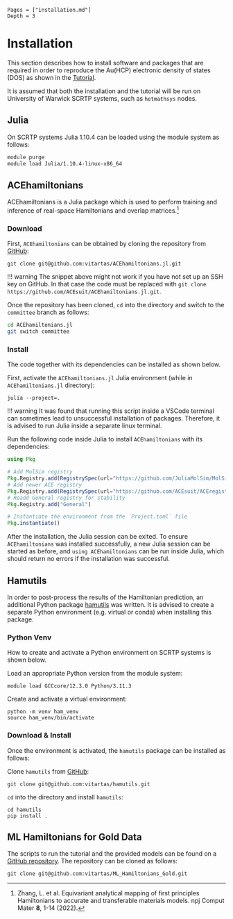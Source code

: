 ```@contents
Pages = ["installation.md"]
Depth = 3
```

# Installation

This section describes how to install software and packages that are required in order to reproduce the Au(HCP) electronic density of states (DOS) as shown in the [Tutorial](tutorial.md).

It is assumed that both the installation and the tutorial will be run on University of Warwick SCRTP systems, such as `hetmathsys` nodes.

## Julia

On SCRTP systems Julia 1.10.4 can be loaded using the module system as follows:

```bash
module purge
module load Julia/1.10.4-linux-x86_64
```

## ACEhamiltonians

ACEhamiltonians is a Julia package which is used to perform training and inference of real-space Hamiltonians and overlap matrices.[^1]

### Download

First, `ACEhamiltonians` can be obtained by cloning the repository from [GitHub](https://github.com/vitartas/ACEhamiltonians.jl/tree/committee):

```
git clone git@github.com:vitartas/ACEhamiltonians.jl.git
```

!!! warning
    The snippet above might not work if you have not set up an SSH key on GitHub. In that case the code must be replaced with `git clone https://github.com/ACEsuit/ACEhamiltonians.jl.git`.

Once the repository has been cloned, `cd` into the directory and switch to the `committee` branch as follows:

```bash
cd ACEhamiltonians.jl
git switch committee
```

### Install

The code together with its dependencies can be installed as shown below.

First, activate the `ACEhamiltonians.jl` Julia environment (while in `ACEhamiltonians.jl` directory):

```
julia --project=.
```

!!! warning
    It was found that running this script inside a VSCode terminal can sometimes lead to unsuccessful installation of packages. Therefore, it is advised to run Julia inside a separate linux terminal.

Run the following code inside Julia to install `ACEhamiltonians` with its dependencies:

```Julia
using Pkg

# Add MolSim registry
Pkg.Registry.add(RegistrySpec(url="https://github.com/JuliaMolSim/MolSim.git"))
# Add newer ACE registry
Pkg.Registry.add(RegistrySpec(url="https://github.com/ACEsuit/ACEregistry.git"))
# Readd General registry for stability
Pkg.Registry.add("General")

# Instantiate the environment from the `Project.toml` file
Pkg.instantiate()
```

After the installation, the Julia session can be exited. To ensure `ACEhamiltonians` was installed successfully, a new Julia session can be started as before, and `using ACEhamiltonians` can be run inside Julia, which should return no errors if the installation was successful.

## Hamutils

In order to post-process the results of the Hamiltonian prediction, an additional Python package [hamutils](https://github.com/vitartas/hamutils) was written. It is advised to create a separate Python environment (e.g. virtual or conda) when installing this package.

### Python Venv

How to create and activate a Python environment on SCRTP systems is shown below.

Load an appropriate Python version from the module system:

```shell
module load GCCcore/12.3.0 Python/3.11.3
```

Create and activate a virtual environment:

```shell
python -m venv ham_venv
source ham_venv/bin/activate
```

### Download & Install

Once the environment is activated, the `hamutils` package can be installed as follows:

Clone `hamutils` from [GitHub](https://github.com/vitartas/hamutils):

```
git clone git@github.com:vitartas/hamutils.git
```

`cd` into the directory and install `hamutils`:

```
cd hamutils
pip install .
```

## ML Hamiltonians for Gold Data

The scripts to run the tutorial and the provided models can be found on a [GitHub repository](https://github.com/vitartas/ML_Hamiltonians_Gold/tree/main). The repository can be cloned as follows:

```
git clone git@github.com:vitartas/ML_Hamiltonians_Gold.git
```

[^1]: Zhang, L. et al. Equivariant analytical mapping of first principles Hamiltonians to accurate and transferable materials models. npj Comput Mater **8**, 1-14 (2022).
